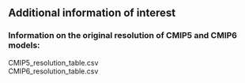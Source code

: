 ## Additional information of interest

### Information on the original resolution of CMIP5 and CMIP6 models:
CMIP5_resolution_table.csv \
CMIP6_resolution_table.csv 

